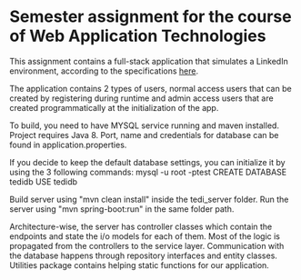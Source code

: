 # Semester assignment for the course of Web Application Technologies
This assignment contains a full-stack application that simulates a LinkedIn environment, according to the specifications [here](https://eclass.uoa.gr/modules/document/file.php/D53/%CE%95%CF%81%CE%B3%CE%B1%CF%83%CE%AF%CE%B5%CF%82/%CE%A5%CF%80%CE%BF%CF%87%CF%81%CE%B5%CF%89%CF%84%CE%B9%CE%BA%CE%AE_%CE%95%CF%81%CE%B3%CE%B1%CF%83%CE%AF%CE%B1_2018.pdf).

The application contains 2 types of users, normal access users that can be created by registering during runtime and admin access users that are created programmatically at the initialization of the app.

To build, you need to have MYSQL service running and maven installed. Project requires Java 8.
Port, name and credentials for database can be found in application.properties.

If you decide to keep the default database settings, you can initialize it by using the 3 following commands:
mysql -u root -ptest
CREATE DATABASE tedidb
USE tedidb

Build server using "mvn clean install" inside the tedi_server folder. Run the server using "mvn spring-boot:run" in the same folder path.

Architecture-wise, the server has controller classes which contain the endpoints and state the i/o models for each of them. Most of the logic is propagated from the controllers to the service layer. Communication with the database happens through repository interfaces and entity classes. Utilities package contains helping static functions for our application.